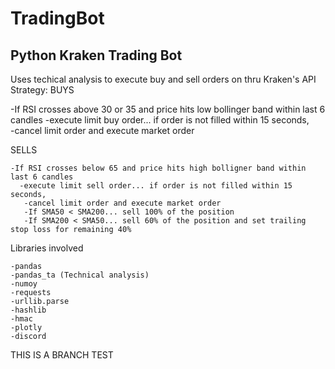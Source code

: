 # TradingBot
## Python Kraken Trading Bot
Uses techical analysis to execute buy and sell orders on thru Kraken's API
Strategy:
  BUYS
  
  
  -If RSI crosses above 30 or 35 and price hits low bollinger band within last 6 candles
     -execute limit buy order... if order is not filled within 15 seconds,    
       -cancel limit order and execute market order
  
  SELLS
  
  
    -If RSI crosses below 65 and price hits high bolligner band within last 6 candles
      -execute limit sell order... if order is not filled within 15 seconds,    
       -cancel limit order and execute market order
       -If SMA50 < SMA200... sell 100% of the position
       -If SMA200 < SMA50... sell 60% of the position and set trailing stop loss for remaining 40%
   
   Libraries involved
    
    -pandas
    -pandas_ta (Technical analysis)
    -numoy
    -requests
    -urllib.parse
    -hashlib
    -hmac
    -plotly
    -discord


THIS IS A BRANCH TEST